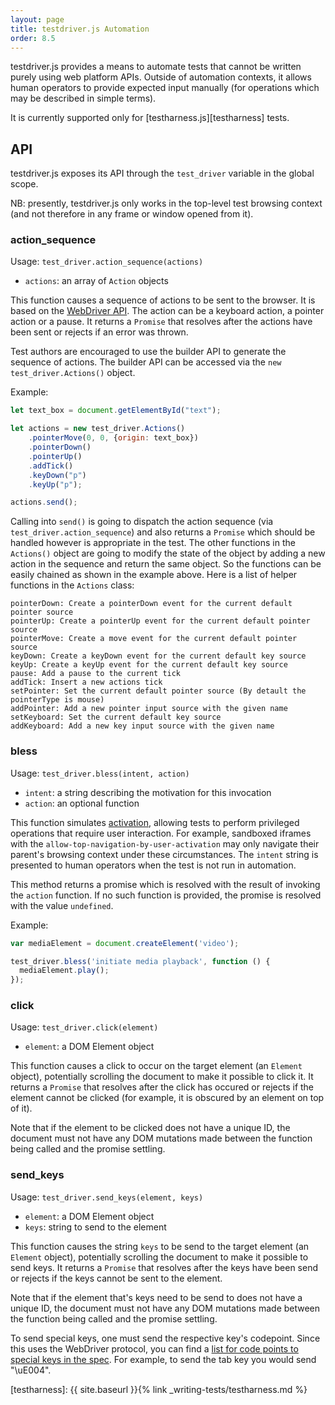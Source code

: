 ```yaml
---
layout: page
title: testdriver.js Automation
order: 8.5
---
```


testdriver.js provides a means to automate tests that cannot be
written purely using web platform APIs. Outside of automation
contexts, it allows human operators to provide expected input
manually (for operations which may be described in simple terms).

It is currently supported only for [testharness.js][testharness]
tests.

## API

testdriver.js exposes its API through the `test_driver` variable in
the global scope.

NB: presently, testdriver.js only works in the top-level test browsing
context (and not therefore in any frame or window opened from it).

### action_sequence
Usage: `test_driver.action_sequence(actions)`
 * `actions`: an array of `Action` objects

This function causes a sequence of actions to be sent to the browser. It is based on the [WebDriver API](https://w3c.github.io/webdriver/#actions).
The action can be a keyboard action, a pointer action or a pause. It returns a `Promise` that
resolves after the actions have been sent or rejects if an error was thrown.

Test authors are encouraged to use the builder API to generate the sequence of actions. The builder
API can be accessed via the `new test_driver.Actions()` object.

Example:

```js
let text_box = document.getElementById("text");

let actions = new test_driver.Actions()
    .pointerMove(0, 0, {origin: text_box})
    .pointerDown()
    .pointerUp()
    .addTick()
    .keyDown("p")
    .keyUp("p");

actions.send();
```

Calling into `send()` is going to dispatch the action sequence (via `test_driver.action_sequence`) and also returns a `Promise` which should be handled however is appropriate in the test. The other functions in the `Actions()` object are going to modify the state of the object by adding a new action in the sequence and return the same object. So the functions can be easily chained as shown in the example above. Here is a list of helper functions in the `Actions` class:

```
pointerDown: Create a pointerDown event for the current default pointer source
pointerUp: Create a pointerUp event for the current default pointer source
pointerMove: Create a move event for the current default pointer source
keyDown: Create a keyDown event for the current default key source
keyUp: Create a keyUp event for the current default key source
pause: Add a pause to the current tick
addTick: Insert a new actions tick
setPointer: Set the current default pointer source (By detault the pointerType is mouse)
addPointer: Add a new pointer input source with the given name
setKeyboard: Set the current default key source
addKeyboard: Add a new key input source with the given name
```

### bless

Usage: `test_driver.bless(intent, action)`
 * `intent`: a string describing the motivation for this invocation
 * `action`: an optional function

This function simulates [activation][activation], allowing tests to
perform privileged operations that require user interaction. For
example, sandboxed iframes with the
`allow-top-navigation-by-user-activation` may only navigate their
parent's browsing context under these circumstances. The `intent`
string is presented to human operators when the test is not run in
automation.

This method returns a promise which is resolved with the result of
invoking the `action` function. If no such function is provided, the
promise is resolved with the value `undefined`.

Example:

```js
var mediaElement = document.createElement('video');

test_driver.bless('initiate media playback', function () {
  mediaElement.play();
});
```

### click

Usage: `test_driver.click(element)`
 * `element`: a DOM Element object

This function causes a click to occur on the target element (an
`Element` object), potentially scrolling the document to make it
possible to click it. It returns a `Promise` that resolves after the
click has occured or rejects if the element cannot be clicked (for
example, it is obscured by an element on top of it).

Note that if the element to be clicked does not have a unique ID, the
document must not have any DOM mutations made between the function
being called and the promise settling.

### send_keys

Usage: `test_driver.send_keys(element, keys)`
 * `element`: a DOM Element object
 * `keys`: string to send to the element

This function causes the string `keys` to be send to the target
element (an `Element` object), potentially scrolling the document to
make it possible to send keys. It returns a `Promise` that resolves
after the keys have been send or rejects if the keys cannot be sent
to the element.

Note that if the element that's keys need to be send to does not have
a unique ID, the document must not have any DOM mutations made
between the function being called and the promise settling.

To send special keys, one must send the respective key's codepoint. Since this uses the WebDriver protocol, you can find a [list for code points to special keys in the spec](https://w3c.github.io/webdriver/webdriver-spec.html#keyboard-actions).
For example, to send the tab key you would send "\uE004".

[activation]: https://html.spec.whatwg.org/multipage/interaction.html#activation
[testharness]: {{ site.baseurl }}{% link _writing-tests/testharness.md %}
